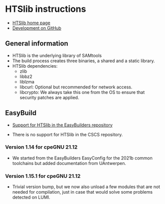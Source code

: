 # HTSlib instructions

-   [HTSlib home page](http://www.htslib.org/)
-   [Development on GitHub](https://github.com/samtools/htslib)


## General information

-   HTSlib is the underlying library of SAMtools
-   The build process creates three binaries, a shared and a static library.
-   HTSlib dependencies:
    -   zlib
    -   libbz2
    -   liblzma
    -   libcurl: Optional but recommended for network access.
    -   libcrypto: We always take this one from the OS to ensure that security patches
        are applied.

## EasyBuild

-  [Support for HTSlib in the EasyBuilders repository](https://github.com/easybuilders/easybuild-easyconfigs/tree/develop/easybuild/easyconfigs/h/HTSlib)

-   There is no support for HTSlib in the CSCS repository.

### Version 1.14 for cpeGNU 21.12

-   We started from the EasyBuilders EasyConfig for the 2021b common
    toolchains but added documentation from UAntwerpen.

### Version 1.15.1 for cpeGNU 21.12

-   Trivial version bump, but we now also unload a few modules that are
    not needed for compilation, just in case that would solve some problems
    detected on LUMI.
